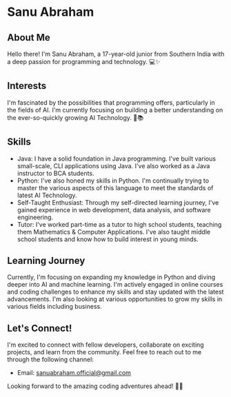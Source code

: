 # Sanu Abraham

## About Me

Hello there! I'm Sanu Abraham, a 17-year-old junior from Southern India with a deep passion for programming and technology. 💻✨

## Interests

I'm fascinated by the possibilities that programming offers, particularly in the fields of AI. I'm currently focusing on building a better understanding on the ever-so-quickly growing AI Technology. 🤖📚

## Skills

- Java: I have a solid foundation in Java programming. I've built various small-scale, CLI applications using Java. I've also worked as a Java instructor to BCA students.
- Python: I've also honed my skills in Python. I'm continually trying to master the various aspects of this language to meet the standards of latest AI Technology.
- Self-Taught Enthusiast: Through my self-directed learning journey, I've gained experience in web development, data analysis, and software engineering.
- Tutor: I've worked part-time as a tutor to high school students, teaching them Mathematics & Computer Applications. I've also taught middle school students and know how to build interest in young minds.

## Learning Journey

Currently, I'm focusing on expanding my knowledge in Python and diving deeper into AI and machine learning. I'm actively engaged in online courses and coding challenges to enhance my skills and stay updated with the latest advancements. I'm also looking at various opportunities to grow my skills in various fields including business.

## Let's Connect!

I'm excited to connect with fellow developers, collaborate on exciting projects, and learn from the community. Feel free to reach out to me through the following channel:

- Email: [sanuabraham.official@gmail.com](mailto:sanuabraham.official@gmail.com)

Looking forward to the amazing coding adventures ahead! 🚀✨
